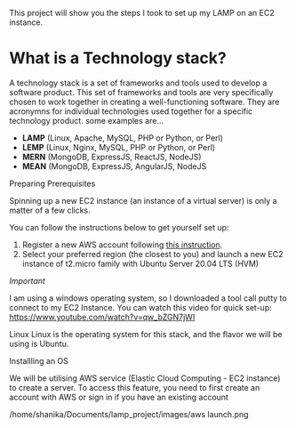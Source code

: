 This project will show you the steps I took to set up my LAMP on an EC2 instance.

# **What is a Technology stack?**

A technology stack is a set of frameworks and tools used to develop a software product. This set of frameworks and tools are very specifically chosen to work together in creating a well-functioning software. They are acronymns for individual technologies used together for a specific technology product. some examples are…

- **LAMP** (Linux, Apache, MySQL, PHP or Python, or Perl)
- **LEMP** (Linux, Nginx, MySQL, PHP or Python, or Perl)
- **MERN** (MongoDB, ExpressJS, ReactJS, NodeJS)
- **MEAN** (MongoDB, ExpressJS, AngularJS, NodeJS

Preparing Prerequisites

Spinning up a new EC2 instance (an instance of a virtual server) is only a matter of a few clicks.

You can follow the instructions below  to get yourself set up:

1. Register a new AWS account following [this instruction](https://aws.amazon.com/premiumsupport/knowledge-center/create-and-activate-aws-account/).
2. Select your preferred region (the closest to you) and launch a new EC2 instance of t2.micro family with Ubuntu Server 20.04 LTS (HVM)

*Important*

I am using a windows operating system, so I downloaded a tool call putty to connect to my EC2 Instance. You can watch this video for quick set-up: https://www.youtube.com/watch?v=qw_bZGN7jWI 

Linux
Linux is the operating system for this stack, and the flavor we will be using is Ubuntu.

Installling an OS

 We will be utilising AWS service (Elastic Cloud Computing - EC2 instance) to create a server. To access this feature, you need to first create an account with AWS or sign in if you have an existing account

/home/shanika/Documents/lamp_project/images/aws launch.png